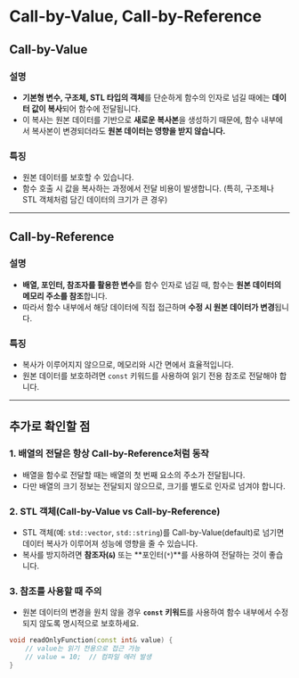 # Call-by-Value, Call-by-Reference

## Call-by-Value

### 설명
- **기본형 변수, 구조체, STL 타입의 객체**를 단순하게 함수의 인자로 넘길 때에는 **데이터 값이 복사**되어 함수에 전달됩니다.
- 이 복사는 원본 데이터를 기반으로 **새로운 복사본**을 생성하기 때문에, 함수 내부에서 복사본이 변경되더라도 **원본 데이터는 영향을 받지 않습니다.**

### 특징
- 원본 데이터를 보호할 수 있습니다.
- 함수 호출 시 값을 복사하는 과정에서 전달 비용이 발생합니다. (특히, 구조체나 STL 객체처럼 담긴 데이터의 크기가 큰 경우)

---

## Call-by-Reference

### 설명
- **배열, 포인터, 참조자를 활용한 변수**를 함수 인자로 넘길 때, 함수는 **원본 데이터의 메모리 주소를 참조**합니다.
- 따라서 함수 내부에서 해당 데이터에 직접 접근하며 **수정 시 원본 데이터가 변경**됩니다.

### 특징
- 복사가 이루어지지 않으므로, 메모리와 시간 면에서 효율적입니다.
- 원본 데이터를 보호하려면 `const` 키워드를 사용하여 읽기 전용 참조로 전달해야 합니다.

---

## 추가로 확인할 점

### 1. 배열의 전달은 항상 Call-by-Reference처럼 동작
- 배열을 함수로 전달할 때는 배열의 첫 번째 요소의 주소가 전달됩니다.
- 다만 배열의 크기 정보는 전달되지 않으므로, 크기를 별도로 인자로 넘겨야 합니다.

### 2. STL 객체(Call-by-Value vs Call-by-Reference)
- STL 객체(예: `std::vector`, `std::string`)를 Call-by-Value(default)로 넘기면 데이터 복사가 이루어져 성능에 영향을 줄 수 있습니다.
- 복사를 방지하려면 **참조자(`&`)** 또는 **포인터(`*`)**를 사용하여 전달하는 것이 좋습니다.

### 3. 참조를 사용할 때 주의
- 원본 데이터의 변경을 원치 않을 경우 **`const` 키워드**를 사용하여 함수 내부에서 수정되지 않도록 명시적으로 보호하세요.

```cpp
void readOnlyFunction(const int& value) {
    // value는 읽기 전용으로 접근 가능
    // value = 10;  // 컴파일 에러 발생
}
```
